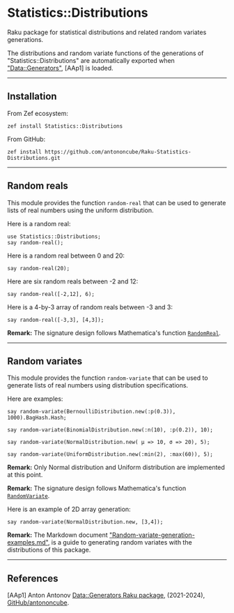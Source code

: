 
# Statistics::Distributions

Raku package for statistical distributions and related random variates generations.

The distributions and random variate functions of the generations of "Statistics::Distributions"
are automatically exported when ["Data::Generators"](https://raku.land/zef:antononcube/Data::Generators), [AAp1] is loaded.

-----

## Installation

From Zef ecosystem:

```
zef install Statistics::Distributions
```

From GitHub:

```
zef install https://github.com/antononcube/Raku-Statistics-Distributions.git
```


------

## Random reals

This module provides the function `random-real` that can be used to generate lists of real numbers
using the uniform distribution.

Here is a random real:

```perl6
use Statistics::Distributions;
say random-real(); 
```

Here is a random real between 0 and 20:

```perl6
say random-real(20); 
```

Here are six random reals between -2 and 12:

```perl6
say random-real([-2,12], 6);
```

Here is a 4-by-3 array of random reals between -3 and 3:

```perl6
say random-real([-3,3], [4,3]);
```


**Remark:** The signature design follows Mathematica's function
[`RandomReal`](https://reference.wolfram.com/language/ref/RandomVariate.html).


------

## Random variates

This module provides the function `random-variate` that can be used to generate lists of real numbers
using distribution specifications.

Here are examples:

```perl6
say random-variate(BernoulliDistribution.new(:p(0.3)), 1000).BagHash.Hash; 
```

```perl6
say random-variate(BinomialDistribution.new(:n(10), :p(0.2)), 10); 
```

```perl6
say random-variate(NormalDistribution.new( µ => 10, σ => 20), 5); 
```

```perl6
say random-variate(UniformDistribution.new(:min(2), :max(60)), 5);
```

**Remark:** Only Normal distribution and Uniform distribution are implemented at this point.

**Remark:** The signature design follows Mathematica's function
[`RandomVariate`](https://reference.wolfram.com/language/ref/RandomVariate.html).

Here is an example of 2D array generation:

```perl6
say random-variate(NormalDistribution.new, [3,4]);
```

**Remark:** The Markdown document 
["Random-variate-generation-examples.md"](https://github.com/antononcube/Raku-Statistics-Distributions/blob/main/docs/Random-variate-generation-examples.md),
is a guide to generating random variates with the distributions of this package.

---------

## References

[AAp1] Anton Antonov
[Data::Generators Raku package](https://github.com/antononcube/Raku-Data-Generators),
(2021-2024),
[GitHub/antononcube](https://github.com/antononcube).